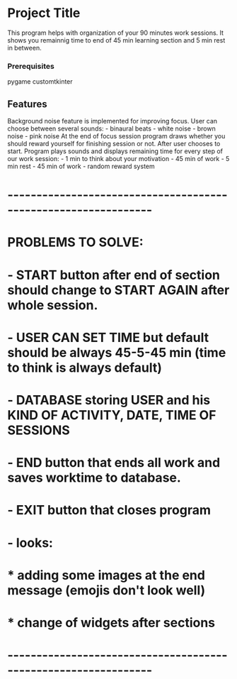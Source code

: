 # Project Title

This program helps with organization of your 90 minutes work sessions.
It shows you remainnig time to end of 45 min learning section and 5 min rest in between.


### Prerequisites
pygame
customtkinter  

## Features
Background noise feature is implemented for improving focus. User can choose between several sounds:
    - binaural beats
    - white noise
    - brown noise
    - pink noise
At the end of focus session program draws whether you should reward yourself for finishing session or not. 
    After user chooses to start.
Program plays sounds and displays remaining time for every step of our work session:
    - 1 min to think about your motivation
    - 45 min of work
    - 5 min rest
    - 45 min of work
    - random reward system


# ---------------------------------------------------------------
# PROBLEMS TO SOLVE:
#   - START button after end of section should change to START AGAIN after whole session.
#   - USER CAN SET TIME but default should be always 45-5-45 min (time to think is always default)
#   - DATABASE storing USER and his KIND OF ACTIVITY, DATE, TIME OF SESSIONS
#   - END button that ends all work and saves worktime to database.
#   - EXIT button that closes program
#   - looks:
#        * adding some images at the end message (emojis don't look well)
#        * change of widgets after sections
# ---------------------------------------------------------------